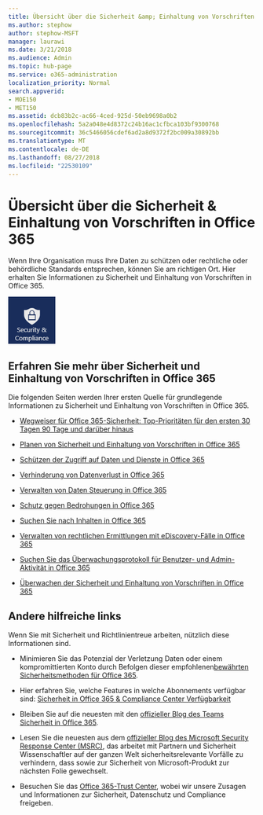 ```yaml
---
title: Übersicht über die Sicherheit &amp; Einhaltung von Vorschriften in Office 365
ms.author: stephow
author: stephow-MSFT
manager: laurawi
ms.date: 3/21/2018
ms.audience: Admin
ms.topic: hub-page
ms.service: o365-administration
localization_priority: Normal
search.appverid:
- MOE150
- MET150
ms.assetid: dcb83b2c-ac66-4ced-925d-50eb9698a0b2
ms.openlocfilehash: 5a2a048e4d8372c24b16ac1cfbca103bf9300768
ms.sourcegitcommit: 36c5466056cdef6ad2a8d9372f2bc009a30892bb
ms.translationtype: MT
ms.contentlocale: de-DE
ms.lasthandoff: 08/27/2018
ms.locfileid: "22530109"
---
```

# <a name="overview-of-security-amp-compliance-in-office-365"></a>Übersicht über die Sicherheit &amp; Einhaltung von Vorschriften in Office 365

Wenn Ihre Organisation muss Ihre Daten zu schützen oder rechtliche oder behördliche Standards entsprechen, können Sie am richtigen Ort. Hier erhalten Sie Informationen zu Sicherheit und Einhaltung von Vorschriften in Office 365.
  
![Sicherheit und Richtlinientreue app im Office 365-app-Menü](media/d64f43a2-582b-4bfd-a148-ec641fade47a.png)
  
## <a name="learn-about-security-and-compliance-in-office-365"></a>Erfahren Sie mehr über Sicherheit und Einhaltung von Vorschriften in Office 365

Die folgenden Seiten werden Ihrer ersten Quelle für grundlegende Informationen zu Sicherheit und Einhaltung von Vorschriften in Office 365. 
  
- [Wegweiser für Office 365-Sicherheit: Top-Prioritäten für den ersten 30 Tagen 90 Tage und darüber hinaus](security-roadmap.md)
    
- [Planen von Sicherheit und Einhaltung von Vorschriften in Office 365](plan-for-security-and-compliance.md)
    
- [Schützen der Zugriff auf Daten und Dienste in Office 365](protect-access-to-data-and-services.md)
    
- [Verhinderung von Datenverlust in Office 365](prevent-data-loss.md)
    
- [Verwalten von Daten Steuerung in Office 365](manage-data-governance.md)
    
- [Schutz gegen Bedrohungen in Office 365](protect-against-threats.md)
    
- [Suchen Sie nach Inhalten in Office 365](search-for-content.md)
    
- [Verwalten von rechtlichen Ermittlungen mit eDiscovery-Fälle in Office 365](manage-legal-investigations.md)
    
- [Suchen Sie das Überwachungsprotokoll für Benutzer- und Admin-Aktivität in Office 365](search-the-audit-log.md)
    
- [Überwachen der Sicherheit und Einhaltung von Vorschriften in Office 365](monitor-security-and-compliance.md)
    
## <a name="other-useful-links"></a>Andere hilfreiche links

Wenn Sie mit Sicherheit und Richtlinientreue arbeiten, nützlich diese Informationen sind.
  
- Minimieren Sie das Potenzial der Verletzung Daten oder einem kompromittierten Konto durch Befolgen dieser empfohlenen[bewährten Sicherheitsmethoden für Office 365](security-best-practices.md).
    
- Hier erfahren Sie, welche Features in welche Abonnements verfügbar sind: [Sicherheit in Office 365 &amp; Compliance Center Verfügbarkeit](https://go.microsoft.com/fwlink/?linkid=852983)
    
- Bleiben Sie auf die neuesten mit den [offizieller Blog des Teams Sicherheit in Office 365](https://go.microsoft.com/fwlink/?linkid=852984).
    
- Lesen Sie die neuesten aus dem [offizieller Blog des Microsoft Security Response Center (MSRC)](https://go.microsoft.com/fwlink/?linkid=852985), das arbeitet mit Partnern und Sicherheit Wissenschaftler auf der ganzen Welt sicherheitsrelevante Vorfälle zu verhindern, dass sowie zur Sicherheit von Microsoft-Produkt zur nächsten Folie gewechselt.
    
- Besuchen Sie das [Office 365-Trust Center](https://go.microsoft.com/fwlink/?linkid=845428), wobei wir unsere Zusagen und Informationen zur Sicherheit, Datenschutz und Compliance freigeben.
    

